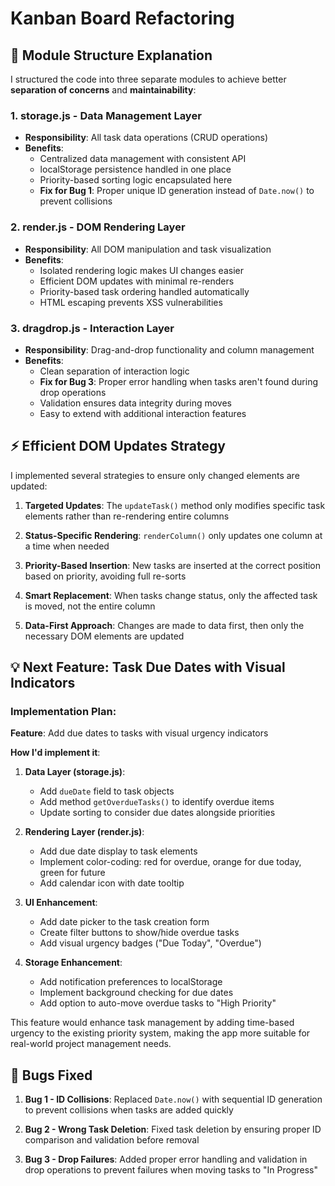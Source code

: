 # Kanban Board Refactoring

## 🧩 Module Structure Explanation

I structured the code into three separate modules to achieve better **separation of concerns** and **maintainability**:

### 1. **storage.js** - Data Management Layer
- **Responsibility**: All task data operations (CRUD operations)
- **Benefits**: 
  - Centralized data management with consistent API
  - localStorage persistence handled in one place
  - Priority-based sorting logic encapsulated here
  - **Fix for Bug 1**: Proper unique ID generation instead of `Date.now()` to prevent collisions

### 2. **render.js** - DOM Rendering Layer  
- **Responsibility**: All DOM manipulation and task visualization
- **Benefits**:
  - Isolated rendering logic makes UI changes easier
  - Efficient DOM updates with minimal re-renders
  - Priority-based task ordering handled automatically
  - HTML escaping prevents XSS vulnerabilities

### 3. **dragdrop.js** - Interaction Layer
- **Responsibility**: Drag-and-drop functionality and column management
- **Benefits**:
  - Clean separation of interaction logic
  - **Fix for Bug 3**: Proper error handling when tasks aren't found during drop operations
  - Validation ensures data integrity during moves
  - Easy to extend with additional interaction features

## ⚡ Efficient DOM Updates Strategy

I implemented several strategies to ensure only changed elements are updated:

1. **Targeted Updates**: The `updateTask()` method only modifies specific task elements rather than re-rendering entire columns

2. **Status-Specific Rendering**: `renderColumn()` only updates one column at a time when needed

3. **Priority-Based Insertion**: New tasks are inserted at the correct position based on priority, avoiding full re-sorts

4. **Smart Replacement**: When tasks change status, only the affected task is moved, not the entire column

5. **Data-First Approach**: Changes are made to data first, then only the necessary DOM elements are updated

## 💡 Next Feature: Task Due Dates with Visual Indicators

### Implementation Plan:

**Feature**: Add due dates to tasks with visual urgency indicators

**How I'd implement it**:

1. **Data Layer (storage.js)**:
   - Add `dueDate` field to task objects
   - Add method `getOverdueTasks()` to identify overdue items
   - Update sorting to consider due dates alongside priorities

2. **Rendering Layer (render.js)**:
   - Add due date display to task elements
   - Implement color-coding: red for overdue, orange for due today, green for future
   - Add calendar icon with date tooltip

3. **UI Enhancement**:
   - Add date picker to the task creation form
   - Create filter buttons to show/hide overdue tasks
   - Add visual urgency badges ("Due Today", "Overdue")

4. **Storage Enhancement**:
   - Add notification preferences to localStorage
   - Implement background checking for due dates
   - Add option to auto-move overdue tasks to "High Priority"

This feature would enhance task management by adding time-based urgency to the existing priority system, making the app more suitable for real-world project management needs.

## 🐛 Bugs Fixed

1. **Bug 1 - ID Collisions**: Replaced `Date.now()` with sequential ID generation to prevent collisions when tasks are added quickly

2. **Bug 2 - Wrong Task Deletion**: Fixed task deletion by ensuring proper ID comparison and validation before removal

3. **Bug 3 - Drop Failures**: Added proper error handling and validation in drop operations to prevent failures when moving tasks to "In Progress"